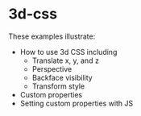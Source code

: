 # 3d-css
 
These examples illustrate:
- How to use 3d CSS including
  - Translate x, y, and z
  - Perspective
  - Backface visibility
  - Transform style
- Custom properties
- Setting custom properties with JS
